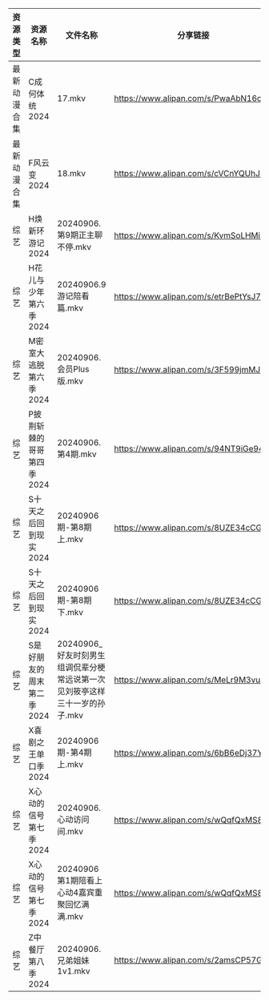 | 资源类型   | 资源名称            | 文件名称                                         | 分享链接                                 | 更新时间                |
| ------ | --------------- | -------------------------------------------- | ------------------------------------ | ------------------- |
| 最新动漫合集 | C成何体统2024       | 17.mkv                                       | https://www.alipan.com/s/PwaAbN16cec | 2024-09-06 12:09:58 |
| 最新动漫合集 | F风云变2024        | 18.mkv                                       | https://www.alipan.com/s/cVCnYQUhJmX | 2024-09-06 12:10:00 |
| 综艺     | H焕新环游记2024      | 20240906.第9期正主聊不停.mkv                        | https://www.alipan.com/s/KvmSoLHMiZr | 2024-09-06 14:07:59 |
| 综艺     | H花儿与少年第六季2024   | 20240906.9游记陪看篇.mkv                          | https://www.alipan.com/s/etrBePtYsJ7 | 2024-09-06 14:08:03 |
| 综艺     | M密室大逃脱第六季2024   | 20240906.会员Plus版.mkv                         | https://www.alipan.com/s/3F599jmMJTn | 2024-09-06 14:08:18 |
| 综艺     | P披荆斩棘的哥哥第四季2024 | 20240906.第4期.mkv                             | https://www.alipan.com/s/94NT9iGe94e | 2024-09-06 14:08:41 |
| 综艺     | S十天之后回到现实2024   | 20240906期-第8期上.mkv                           | https://www.alipan.com/s/8UZE34cCGTv | 2024-09-06 14:08:54 |
| 综艺     | S十天之后回到现实2024   | 20240906期-第8期下.mkv                           | https://www.alipan.com/s/8UZE34cCGTv | 2024-09-06 14:08:54 |
| 综艺     | S是好朋友的周末第二季2024 | 20240906_好友时刻男生组调侃辈分梗常远说第一次见刘筱亭这样三十一岁的孙子.mkv | https://www.alipan.com/s/MeLr9M3vuvt | 2024-09-06 14:09:00 |
| 综艺     | X喜剧之王单口季2024    | 20240906期-第4期上.mkv                           | https://www.alipan.com/s/6bB6eDj37Y6 | 2024-09-06 14:09:29 |
| 综艺     | X心动的信号第七季2024   | 20240906.心动访问间.mkv                           | https://www.alipan.com/s/wQqfQxMS8Sx | 2024-09-06 14:09:35 |
| 综艺     | X心动的信号第七季2024   | 20240906第1期陪看上心动4嘉宾重聚回忆满满.mkv                | https://www.alipan.com/s/wQqfQxMS8Sx | 2024-09-06 14:09:35 |
| 综艺     | Z中餐厅第八季2024     | 20240906.兄弟姐妹1v1.mkv                         | https://www.alipan.com/s/2amsCP57Grh | 2024-09-06 14:07:28 |
